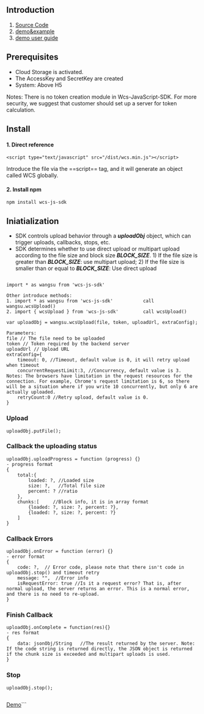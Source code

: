 ## Introduction
1. [Source Code](https://github.com/CDNetworks-Object-Storage/wcs-js-sdk/tree/main/src)
2. [demo&example](https://github.com/CDNetworks-Object-Storage/wcs-js-sdk/tree/main/test/demo1)
3. [demo user guide](https://github.com/Wangsu-Cloud-Storage/wcs-js-sdk/tree/master/demo-userguide.md)

## Prerequisites
- Cloud Storage is activated.
- The AccessKey and SecretKey are created
- System: Above H5

Notes:
There is no token creation module in Wcs-JavaScript-SDK. For more security, we suggest that customer should set up a server for token calculation.

## Install
#### 1. Direct reference
```
<script type="text/javascript" src="/dist/wcs.min.js"></script>
```
Introduce the file via the ==script== tag, and it will generate an object called WCS globally.


#### 2. Install npm
```
npm install wcs-js-sdk
```

## Iniatialization
- SDK controls upload behavior through a ***uploadObj*** object, which can trigger uploads, callbacks, stops, etc.
- SDK determines whether to use direct upload or multipart upload according to the file size and block size ***BLOCK_SIZE***.    1) If the file size is greater than ***BLOCK_SIZE***: use multipart upload; 2) If the file size is smaller than or equal to ***BLOCK_SIZE***: Use direct upload

```

import * as wangsu from 'wcs-js-sdk'

Other introduce methods:
1. import * as wangsu from 'wcs-js-sdk'           call wangsu.wcsUpload()
2. import { wcsUpload } from 'wcs-js-sdk'         call wcsUpload()  

var uploadObj = wangsu.wcsUpload(file, token, uploadUrl, extraConfig);

Parameters:
file // The file need to be uploaded
token // Token required by the backend server
uploadUrl // Upload URL
extraConfig={
    timeout: 0, //Timeout, default value is 0, it will retry upload when timeout
    concurrentRequestLimit:3, //Concurrency, default value is 3. Notes: The browsers have limitation in the request resources for the connection. For example, Chrome's request limitation is 6, so there will be a situation where if you write 10 concurrently, but only 6 are actually uploaded.
    retryCount:0 //Retry upload, default value is 0.
}

```

### Upload
```
uploadObj.putFile();

```

### Callback the uploading status
```
uploadObj.uploadProgress = function (progress) {}
- progress format
{
    total:{
        loaded: ?, //Loaded size
        size: ?,   //Total file size 
        percent: ? //ratio
    },
    chunks:[     //Block info, it is in array format 
        {loaded: ?, size: ?, percent: ?},
        {loaded: ?, size: ?, percent: ?}
    ]
}

```

### Callback Errors
```
uploadObj.onError = function (error) {}
- error format
{
    code: ?,  // Error code, please note that there isn't code in uploadObj.stop() and timeout retry
    message: "",  //Error info
    isRequestError: true //Is it a request error? That is, after normal upload, the server returns an error. This is a normal error, and there is no need to re-upload.
}

```

### Finish Callback
```
uploadObj.onComplete = function(res){}
- res format
{
    data: jsonObj/String   //The result returned by the server. Note: If the code string is returned directly, the JSON object is returned if the chunk size is exceeded and multipart uploads is used.
}

```

### Stop
```
uploadObj.stop();


```

[Demo](https://github.com/CDNetworks-Object-Storage/wcs-js-sdk/tree/main/test/demo1)```
